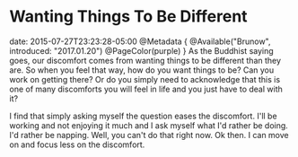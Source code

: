 # Wanting Things To Be Different
date: 2015-07-27T23:23:28-05:00
@Metadata {
  @Available("Brunow", introduced: "2017.01.20")
  @PageColor(purple)
}
As the Buddhist saying goes, our discomfort comes from wanting things to be different than they are. So when you feel that way, how do you want things to be? Can you work on getting there? Or do you simply need to acknowledge that this is one of many discomforts you will feel in life and you just have to deal with it?

I find that simply asking myself the question eases the discomfort. I'll be working and not enjoying it much and I ask myself what I'd rather be doing. I'd rather be napping. Well, you can't do that right now. Ok then. I can move on and focus less on the discomfort.
